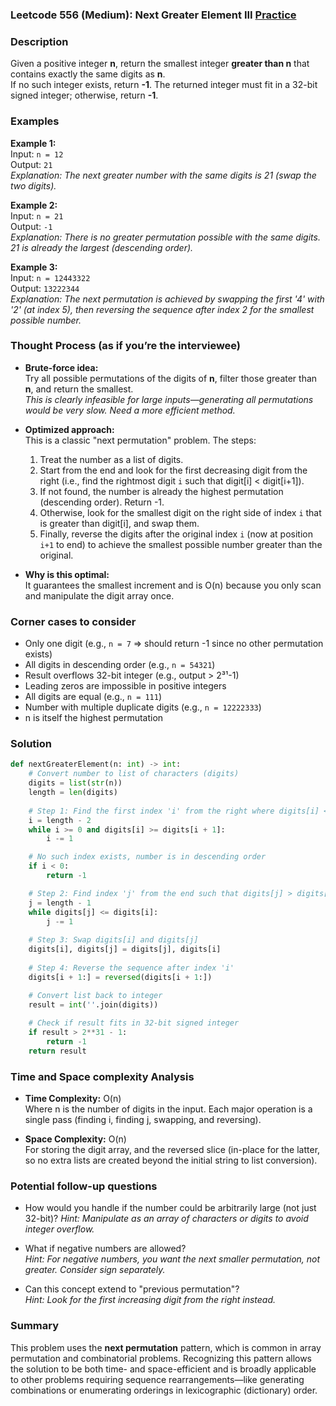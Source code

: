 ### Leetcode 556 (Medium): Next Greater Element III [Practice](https://leetcode.com/problems/next-greater-element-iii)

### Description  
Given a positive integer **n**, return the smallest integer **greater than n** that contains exactly the same digits as **n**.  
If no such integer exists, return **-1**. The returned integer must fit in a 32-bit signed integer; otherwise, return **-1**.

### Examples  

**Example 1:**  
Input: `n = 12`  
Output: `21`  
*Explanation: The next greater number with the same digits is 21 (swap the two digits).*

**Example 2:**  
Input: `n = 21`  
Output: `-1`  
*Explanation: There is no greater permutation possible with the same digits. 21 is already the largest (descending order).*

**Example 3:**  
Input: `n = 12443322`  
Output: `13222344`  
*Explanation: The next permutation is achieved by swapping the first '4' with '2' (at index 5), then reversing the sequence after index 2 for the smallest possible number.*

### Thought Process (as if you’re the interviewee)  
- **Brute-force idea:**  
  Try all possible permutations of the digits of **n**, filter those greater than **n**, and return the smallest.  
  *This is clearly infeasible for large inputs—generating all permutations would be very slow. Need a more efficient method.*

- **Optimized approach:**  
  This is a classic "next permutation" problem. The steps:
  1. Treat the number as a list of digits.
  2. Start from the end and look for the first decreasing digit from the right (i.e., find the rightmost digit `i` such that digit[i] < digit[i+1]).
  3. If not found, the number is already the highest permutation (descending order). Return -1.
  4. Otherwise, look for the smallest digit on the right side of index `i` that is greater than digit[i], and swap them.
  5. Finally, reverse the digits after the original index `i` (now at position `i+1` to end) to achieve the smallest possible number greater than the original.

- **Why is this optimal:**  
  It guarantees the smallest increment and is O(n) because you only scan and manipulate the digit array once.

### Corner cases to consider  
- Only one digit (e.g., `n = 7` ⇒ should return -1 since no other permutation exists)
- All digits in descending order (e.g., `n = 54321`)
- Result overflows 32-bit integer (e.g., output > 2³¹-1)
- Leading zeros are impossible in positive integers
- All digits are equal (e.g., `n = 111`)
- Number with multiple duplicate digits (e.g., `n = 12222333`)
- n is itself the highest permutation

### Solution

```python
def nextGreaterElement(n: int) -> int:
    # Convert number to list of characters (digits)
    digits = list(str(n))
    length = len(digits)
    
    # Step 1: Find the first index 'i' from the right where digits[i] < digits[i+1]
    i = length - 2
    while i >= 0 and digits[i] >= digits[i + 1]:
        i -= 1

    # No such index exists, number is in descending order
    if i < 0:
        return -1

    # Step 2: Find index 'j' from the end such that digits[j] > digits[i]
    j = length - 1
    while digits[j] <= digits[i]:
        j -= 1
    
    # Step 3: Swap digits[i] and digits[j]
    digits[i], digits[j] = digits[j], digits[i]
    
    # Step 4: Reverse the sequence after index 'i'
    digits[i + 1:] = reversed(digits[i + 1:])

    # Convert list back to integer
    result = int(''.join(digits))
    
    # Check if result fits in 32-bit signed integer
    if result > 2**31 - 1:
        return -1
    return result
```

### Time and Space complexity Analysis  

- **Time Complexity:** O(n)  
  Where n is the number of digits in the input. Each major operation is a single pass (finding i, finding j, swapping, and reversing).

- **Space Complexity:** O(n)  
  For storing the digit array, and the reversed slice (in-place for the latter, so no extra lists are created beyond the initial string to list conversion).

### Potential follow-up questions  

- How would you handle if the number could be arbitrarily large (not just 32-bit)?
  *Hint: Manipulate as an array of characters or digits to avoid integer overflow.*

- What if negative numbers are allowed?  
  *Hint: For negative numbers, you want the next smaller permutation, not greater. Consider sign separately.*

- Can this concept extend to "previous permutation"?  
  *Hint: Look for the first increasing digit from the right instead.*

### Summary
This problem uses the **next permutation** pattern, which is common in array permutation and combinatorial problems. Recognizing this pattern allows the solution to be both time- and space-efficient and is broadly applicable to other problems requiring sequence rearrangements—like generating combinations or enumerating orderings in lexicographic (dictionary) order.